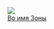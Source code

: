 ![](/books/sf_action/Лев%20Жаков/Во%20имя%20Зоны.jpg)  
[Во имя Зоны](/books/sf_action/Лев%20Жаков/Во%20имя%20Зоны)
